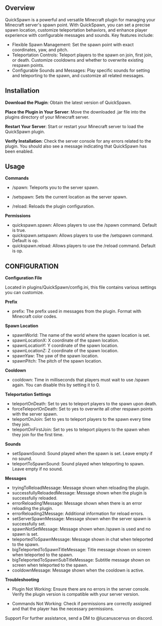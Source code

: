 ## Overview

QuickSpawn is a powerful and versatile Minecraft plugin for managing your Minecraft server's spawn point. With QuickSpawn, you can set a precise spawn location, customize teleportation behaviors, and enhance player experience with configurable messages and sounds. Key features include:

  - Flexible Spawn Management: Set the spawn point with exact coordinates, yaw, and pitch.
  - Teleportation Controls: Teleport players to the spawn on join, first join, or death. Customize cooldowns and whether to overwrite existing respawn points.
  - Configurable Sounds and Messages: Play specific sounds for setting and teleporting to the spawn, and customize all related messages.



## Installation

  **Download the Plugin**:
    Obtain the latest version of QuickSpawn.

  **Place the Plugin in Your Server**:
    Move the downloaded .jar file into the plugins directory of your Minecraft server.

  **Restart Your Server**:
    Start or restart your Minecraft server to load the QuickSpawn plugin.

  **Verify Installation**:
    Check the server console for any errors related to the plugin. You should also see a message indicating that QuickSpawn has been enabled.

## Usage

**Commands**

  - /spawn: Teleports you to the server spawn.

  - /setspawn: Sets the current location as the server spawn.

  - /reload: Reloads the plugin configuration.

**Permissions**

  - quickspawn.spawn: Allows players to use the /spawn command. Default is true.
  - quickspawn.setspawn: Allows players to use the /setspawn command. Default is op.
  - quickspawn.reload: Allows players to use the /reload command. Default is op.

## CONFIGURATION

**Configuration File**

Located in plugins/QuickSpawn/config.ini, this file contains various settings you can customize.

**Prefix**

  - prefix: The prefix used in messages from the plugin. Format with Minecraft color codes.

**Spawn Location**

  - spawnWorld: The name of the world where the spawn location is set.
  - spawnLocationX: X coordinate of the spawn location.
  - spawnLocationY: Y coordinate of the spawn location.
  - spawnLocationZ: Z coordinate of the spawn location.
  - spawnYaw: The yaw of the spawn location.
  - spawnPitch: The pitch of the spawn location.

**Cooldown**

  - cooldown: Time in milliseconds that players must wait to use /spawn again. You can disable this by setting it to 0.

**Teleportation Settings**

  - teleportOnDeath: Set to yes to teleport players to the spawn upon death.
  - forceTeleportOnDeath: Set to yes to overwrite all other respawn points with the server spawn.
  - teleportOnJoin: Set to yes to teleport players to the spawn every time they join.
  - teleportOnFirstJoin: Set to yes to teleport players to the spawn when they join for the first time.

**Sounds**

  - setSpawnSound: Sound played when the spawn is set. Leave empty if no sound.
  - teleportToSpawnSound: Sound played when teleporting to spawn. Leave empty if no sound.

**Messages**

  - tryingToReloadMessage: Message shown when reloading the plugin.
  - successfullyReloadedMessage: Message shown when the plugin is successfully reloaded.
  - errorReloading1Message: Message shown when there is an error reloading the plugin.
  - errorReloading2Message: Additional information for reload errors.
  - setServerSpawnMessage: Message shown when the server spawn is successfully set.
  - spawnNotSetMessage: Message shown when /spawn is used and no spawn is set.
  - teleportedToSpawnMessage: Message shown in chat when teleported to the spawn.
  - bigTeleportedToSpawnTitleMessage: Title message shown on screen when teleported to the spawn.
  - bigTeleportedToSpawnSubTitleMessage: Subtitle message shown on screen when teleported to the spawn.
  - cooldownMessage: Message shown when the cooldown is active.


**Troubleshooting**

  - Plugin Not Working: Ensure there are no errors in the server console. Verify the plugin version is compatible with your server version.

  - Commands Not Working: Check if permissions are correctly assigned and that the player has the necessary permissions.

Support
For further assistance, send a DM to @lucanuscervus on discord.

